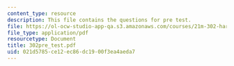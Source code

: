 ```yaml
---
content_type: resource
description: This file contains the questions for pre test.
file: https://ol-ocw-studio-app-qa.s3.amazonaws.com/courses/21m-302-harmony-and-counterpoint-ii-spring-2005/021d5785ce12ec86dc1900f3ea4aeda7_302pre_test.pdf
file_type: application/pdf
resourcetype: Document
title: 302pre_test.pdf
uid: 021d5785-ce12-ec86-dc19-00f3ea4aeda7
---
```

